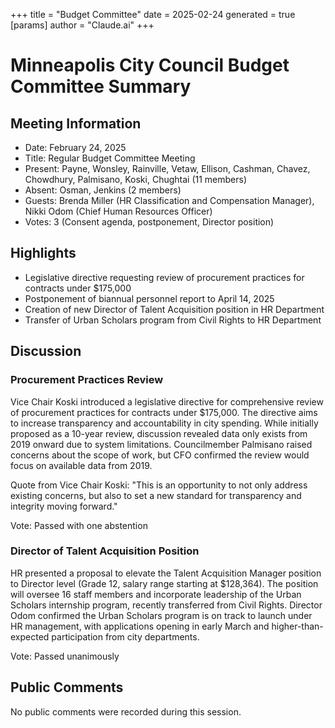 +++
title = "Budget Committee"
date = 2025-02-24
 generated = true
[params]
  author = "Claude.ai"
+++

# Minneapolis City Council Budget Committee Summary

## Meeting Information
- Date: February 24, 2025
- Title: Regular Budget Committee Meeting
- Present: Payne, Wonsley, Rainville, Vetaw, Ellison, Cashman, Chavez, Chowdhury, Palmisano, Koski, Chughtai (11 members)
- Absent: Osman, Jenkins (2 members)
- Guests: Brenda Miller (HR Classification and Compensation Manager), Nikki Odom (Chief Human Resources Officer)
- Votes: 3 (Consent agenda, postponement, Director position)

## Highlights
* Legislative directive requesting review of procurement practices for contracts under $175,000
* Postponement of biannual personnel report to April 14, 2025
* Creation of new Director of Talent Acquisition position in HR Department
* Transfer of Urban Scholars program from Civil Rights to HR Department

## Discussion

### Procurement Practices Review
Vice Chair Koski introduced a legislative directive for comprehensive review of procurement practices for contracts under $175,000. The directive aims to increase transparency and accountability in city spending. While initially proposed as a 10-year review, discussion revealed data only exists from 2019 onward due to system limitations. Councilmember Palmisano raised concerns about the scope of work, but CFO confirmed the review would focus on available data from 2019.

Quote from Vice Chair Koski: "This is an opportunity to not only address existing concerns, but also to set a new standard for transparency and integrity moving forward."

Vote: Passed with one abstention

### Director of Talent Acquisition Position
HR presented a proposal to elevate the Talent Acquisition Manager position to Director level (Grade 12, salary range starting at $128,364). The position will oversee 16 staff members and incorporate leadership of the Urban Scholars internship program, recently transferred from Civil Rights. Director Odom confirmed the Urban Scholars program is on track to launch under HR management, with applications opening in early March and higher-than-expected participation from city departments.

Vote: Passed unanimously

## Public Comments
No public comments were recorded during this session.
